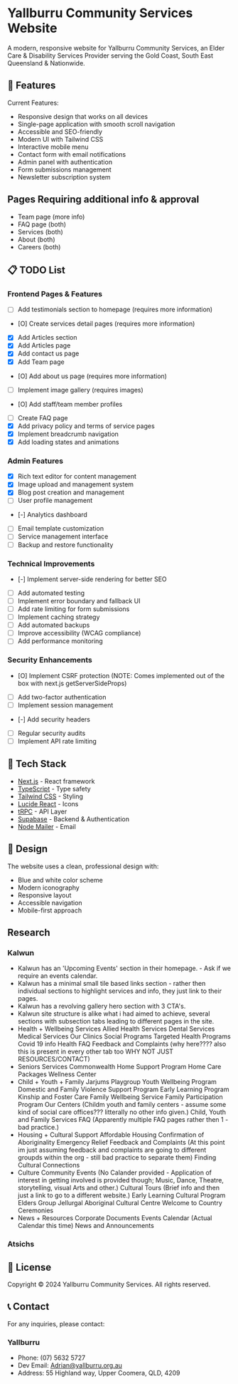 # Yallburru Community Services Website

A modern, responsive website for Yallburru Community Services, an Elder Care & Disability Services Provider serving the Gold Coast, South East Queensland & Nationwide.

## 🌟 Features

Current Features:
- Responsive design that works on all devices
- Single-page application with smooth scroll navigation
- Accessible and SEO-friendly
- Modern UI with Tailwind CSS
- Interactive mobile menu
- Contact form with email notifications
- Admin panel with authentication
- Form submissions management
- Newsletter subscription system


## Pages Requiring additional info & approval

- Team page (more info)
- FAQ page (both)
- Services (both)
- About (both)
- Careers (both)


## 📋 TODO List

### Frontend Pages & Features
- [ ] Add testimonials section to homepage (requires more information)
- [O] Create services detail pages (requires more information)
- [x] Add Articles section
- [x] Add Articles page
- [x] Add contact us page
- [x] Add Team page
- [O] Add about us page (requires more information)
- [ ] Implement image gallery (requires images)
- [O] Add staff/team member profiles
- [ ] Create FAQ page
- [x] Add privacy policy and terms of service pages
- [x] Implement breadcrumb navigation
- [x] Add loading states and animations

### Admin Features
- [x] Rich text editor for content management
- [x] Image upload and management system
- [x] Blog post creation and management
- [ ] User profile management
- [-] Analytics dashboard
- [ ] Email template customization
- [ ] Service management interface
- [ ] Backup and restore functionality

### Technical Improvements
- [-] Implement server-side rendering for better SEO
- [ ] Add automated testing
- [ ] Implement error boundary and fallback UI
- [ ] Add rate limiting for form submissions
- [ ] Implement caching strategy
- [ ] Add automated backups
- [ ] Improve accessibility (WCAG compliance)
- [ ] Add performance monitoring

### Security Enhancements
- [O] Implement CSRF protection (NOTE: Comes implemented out of the box with next.js getServerSideProps)
- [ ] Add two-factor authentication
- [ ] Implement session management
- [-] Add security headers
- [ ] Regular security audits
- [ ] Implement API rate limiting

## 🚀 Tech Stack

- [Next.js](https://nextjs.org/) - React framework
- [TypeScript](https://www.typescriptlang.org/) - Type safety
- [Tailwind CSS](https://tailwindcss.com/) - Styling
- [Lucide React](https://lucide.dev/) - Icons
- [tRPC](https://trpc.io/) - API Layer
- [Supabase](https://supabase.com/) - Backend & Authentication
- [Node Mailer](https://nodemailer.com/) - Email

## 🎨 Design

The website uses a clean, professional design with:
- Blue and white color scheme
- Modern iconography
- Responsive layout
- Accessible navigation
- Mobile-first approach


## Research

### Kalwun

- Kalwun has an 'Upcoming Events' section in their homepage. - Ask if we require an events calendar.
- Kalwun has a minimal small tile based links section - rather then individual sections to highlight services and info, they just link to their pages.
- Kalwun has a revolving gallery hero section with 3 CTA's.
- Kalwun site structure is alike what i had aimed to achieve, several sections with subsection tabs leading to different pages in the site.
 - Health + Wellbeing Services
    Allied Health Services
    Dental Services
    Medical Services
    Our Clinics
    Social Programs
    Targeted Health Programs
    Covid 19 info
    Health FAQ
    Feedback and Complaints (why here???? also this is present in every other tab too WHY NOT JUST RESOURCES/CONTACT)
 - Seniors Services
    Commonwealth Home Support Program
    Home Care Packages
    Wellness Center
 - Child + Youth + Family
    Jarjums Playgroup
    Youth Wellbeing Program
    Domestic and Family Violence Support Program
    Early Learning Program
    Kinship and Foster Care
    Family Wellbeing Service
    Family Participation Program
    Our Centers (Childm youth and family centers - assume some kind of social care offices??? litterally no other info given.)
    Child, Youth and Family Services FAQ (Apparently multiple FAQ pages rather then 1 - bad practice.)
 - Housing + Cultural Support
    Affordable Housing
    Confirmation of Aboriginality
    Emergency Relief
    Feedback and Complaints (At this point im just assuming feedback and complaints are going to different groupds within the org - still bad practice to separate them)
    Finding Cultural Connections
 - Culture
    Community Events (No Calander provided - Application of interest in getting involved is provided though; Music, Dance, Theatre, storytelling, visual Arts and other.)
    Cultural Tours (Brief info and then just a link to go to a different website.)
    Early Learning Cultural Program
    Elders Group
    Jellurgal Aboriginal Cultural Centre
    Welcome to Country Ceremonies
 - News + Resources
    Corporate Documents
    Events Calendar (Actual Calendar this time)
    News and Announcements

### Atsichs


## 📄 License

Copyright © 2024 Yallburru Community Services. All rights reserved.

## 📞 Contact

For any inquiries, please contact:
### Yallburru
- Phone: (07) 5632 5727
- Dev Email: Adrian@yallburru.org.au
- Address: 55 Highland way, Upper Coomera, QLD, 4209